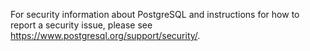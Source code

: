 For security information about PostgreSQL and instructions for how to report a security issue, please see <https://www.postgresql.org/support/security/>.
